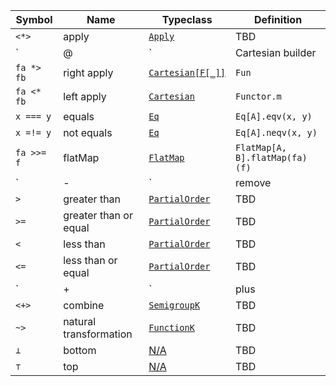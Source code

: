 | Symbol               | Name                   | Typeclass   | Definition |
| -------------------------- | ---------------- | ------------ |----------- |
| `<*>`      | apply                  | [`Apply`](core/src/main/scala/cats/Apply.scala)                       | TBD        |
| `|@|`      | Cartesian builder      | [`Cartesian[F[_]]`](core/src/main/scala/cats/Cartesian.scala)               | TBD        |
| `fa *> fb`       | right apply            | [`Cartesian[F[_]]`](core/src/main/scala/cats/Cartesian.scala)               | `Fun` |
| `fa <* fb` | left apply             | [`Cartesian`](core/src/main/scala/cats/Cartesian.scala)               | `Functor.m` |
| `x === y`  | equals                 | [`Eq`](kernel/src/main/scala/cats/kernel/Eq.scala)                    | `Eq[A].eqv(x, y)`  |
| `x =!= y`  | not equals             | [`Eq`](kernel/src/main/scala/cats/kernel/Eq.scala)                    | `Eq[A].neqv(x, y)` |
| `fa >>= f` | flatMap                | [`FlatMap`](core/src/main/scala/cats/syntax/flatMap.scala)            | `FlatMap[A, B].flatMap(fa)(f)` |
| `|-|`      | remove                 | [`Group`](kernel/src/main/scala/cats/kernel/Group.scala)              | TBD |
| `>`        | greater than           | [`PartialOrder`](kernel/src/main/scala/cats/kernel/PartialOrder.scala)| TBD |
| `>=`       | greater than or equal  | [`PartialOrder`](kernel/src/main/scala/cats/kernel/PartialOrder.scala)| TBD |
| `<`        | less than              | [`PartialOrder`](kernel/src/main/scala/cats/kernel/PartialOrder.scala)| TBD |
| `<=`       | less than or equal     | [`PartialOrder`](kernel/src/main/scala/cats/kernel/PartialOrder.scala)| TBD |
| `|+|`      | plus                   | [`Semigroup`](kernel/src/main/scala/cats/kernel/Semigroup.scala)      | TBD |
| `<+>`      | combine                | [`SemigroupK`](core/src/main/scala/cats/SemigroupK.scala)             | TBD |
| `~>`       | natural transformation | [`FunctionK`](core/src/main/scala/cats/arrow/FunctionK.scala)         | TBD |
| `⊥`        | bottom                 | [N/A](core/src/main/scala/cats/package.scala)                         | TBD |
| `⊤`        | top                    | [N/A](core/src/main/scala/cats/package.scala)                         | TBD |
